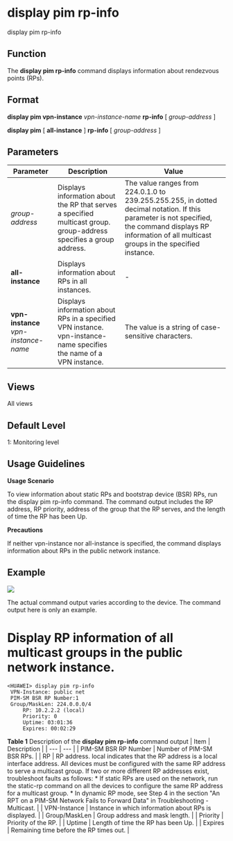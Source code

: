 display pim rp-info
===================

display pim rp-info

Function
--------



The **display pim rp-info** command displays information about rendezvous points (RPs).




Format
------

**display pim vpn-instance** *vpn-instance-name* **rp-info** [ *group-address* ]

**display pim** [ **all-instance** ] **rp-info** [ *group-address* ]


Parameters
----------

| Parameter | Description | Value |
| --- | --- | --- |
| *group-address* | Displays information about the RP that serves a specified multicast group.  group-address specifies a group address. | The value ranges from 224.0.1.0 to 239.255.255.255, in dotted decimal notation. If this parameter is not specified, the command displays RP information of all multicast groups in the specified instance. |
| **all-instance** | Displays information about RPs in all instances. | - |
| **vpn-instance** *vpn-instance-name* | Displays information about RPs in a specified VPN instance.  vpn-instance-name specifies the name of a VPN instance. | The value is a string of case-sensitive characters. |



Views
-----

All views


Default Level
-------------

1: Monitoring level


Usage Guidelines
----------------

**Usage Scenario**

To view information about static RPs and bootstrap device (BSR) RPs, run the display pim rp-info command. The command output includes the RP address, RP priority, address of the group that the RP serves, and the length of time the RP has been Up.

**Precautions**

If neither vpn-instance nor all-instance is specified, the command displays information about RPs in the public network instance.


Example
-------

![](../public_sys-resources/note_3.0-en-us.png) 

The actual command output varies according to the device. The command output here is only an example.


# Display RP information of all multicast groups in the public network instance.
```
<HUAWEI> display pim rp-info
 VPN-Instance: public net
 PIM-SM BSR RP Number:1
 Group/MaskLen: 224.0.0.0/4
     RP: 10.2.2.2 (local)
     Priority: 0
     Uptime: 03:01:36
     Expires: 00:02:29

```

**Table 1** Description of the **display pim rp-info** command output
| Item | Description |
| --- | --- |
| PIM-SM BSR RP Number | Number of PIM-SM BSR RPs. |
| RP | RP address. local indicates that the RP address is a local interface address.  All devices must be configured with the same RP address to serve a multicast group. If two or more different RP addresses exist, troubleshoot faults as follows:   * If static RPs are used on the network, run the static-rp command on all the devices to configure the same RP address for a multicast group. * In dynamic RP mode, see Step 4 in the section "An RPT on a PIM-SM Network Fails to Forward Data" in Troubleshooting - Multicast. |
| VPN-Instance | Instance in which information about RPs is displayed. |
| Group/MaskLen | Group address and mask length. |
| Priority | Priority of the RP. |
| Uptime | Length of time the RP has been Up. |
| Expires | Remaining time before the RP times out. |